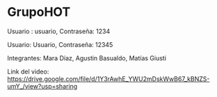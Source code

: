 # GrupoHOT


Usuario : usuario, 
Contraseña: 1234

Usuario: Usuario,
Contraseña: 12345

Integrantes:
Mara Díaz,
Agustin Basualdo,
Matías Giusti

Link del video:
https://drive.google.com/file/d/1Y3rAwhE_YWU2mDskWwB67_kBNZS-umY_/view?usp=sharing
